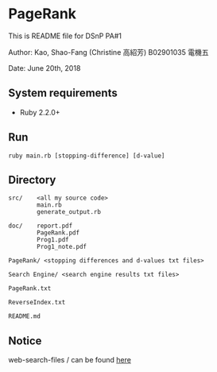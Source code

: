 # PageRank
This is README file for DSnP PA#1

Author: Kao, Shao-Fang (Christine 高紹芳) B02901035 電機五

Date: June 20th, 2018


## System requirements

- Ruby 2.2.0+

## Run

```
ruby main.rb [stopping-difference] [d-value]
```

## Directory

```
src/	<all my source code>
		main.rb
		generate_output.rb
		
doc/	report.pdf
		PageRank.pdf
		Prog1.pdf
		Prog1_note.pdf

PageRank/ <stopping differences and d-values txt files>

Search Engine/ <search engine results txt files>

PageRank.txt

ReverseIndex.txt
		 
README.md
```
## Notice
web-search-files / <all given input files>
can be found [here](http://ccf.ee.ntu.edu.tw/~yen/courses/ds18/input-data.zip) 

